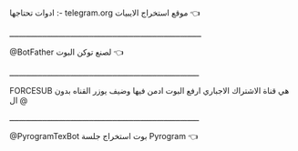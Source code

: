 ادوات تحتاجها :-
telegram.org
موقع استخراج الايبيات 👈

ــــــــــــــــــــــــــــــــــــــــــــــــــــــــــــــــــــــــــــــــــ


@BotFather 
لصنع توكن البوت 👈


ـــــــــــــــــــــــــــــــــــــــــــــــــــــــــــــــــــــــــــــــــ


FORCESUB  هي قناة الاشتراك الاجباري ارفع البوت ادمن فيها وضيف يوزر القناه بدون ال @

ـــــــــــــــــــــــــــــــــــــــــــــــــــــــــــــــــــــــــــــــــ


@PyrogramTexBot
بوت استخراج جلسة Pyrogram  👈
